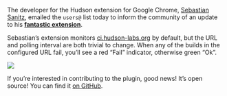 The developer for the Hudson extension for Google Chrome, [Sebastian Sanitz](http://github.com/sanitz), emailed the `users@` list today to inform the community of an update to his **[fantastic extension](https://chrome.google.com/extensions/detail/hfncndbfmjmafoodaigpoicpbdfhhgdo)**.

Sebastian’s extension monitors [ci.hudson-labs.org](http://ci.hudson-labs.org) by default, but the URL and polling interval are both trivial to change. When any of the builds in the configured URL fail, you’ll see a red “Fail” indicator, otherwise green “Ok”.

![](http://www.hudson-labs.org/sites/default/files/images/chrome_extension_success.png)

If you’re interested in contributing to the plugin, good news! It’s open source! You can find it [on GitHub](http://github.com/sanitz/hudson-chrome-extension).
